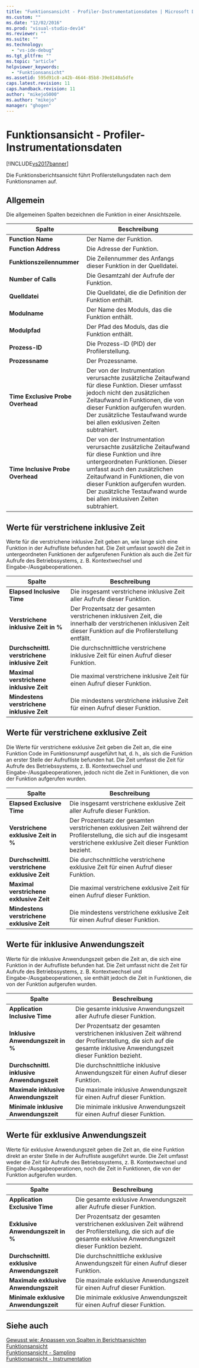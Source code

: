 ```yaml
---
title: "Funktionsansicht - Profiler-Instrumentationsdaten | Microsoft Docs"
ms.custom: ""
ms.date: "12/02/2016"
ms.prod: "visual-studio-dev14"
ms.reviewer: ""
ms.suite: ""
ms.technology: 
  - "vs-ide-debug"
ms.tgt_pltfrm: ""
ms.topic: "article"
helpviewer_keywords: 
  - "Funktionsansicht"
ms.assetid: 595d91c8-a42b-4644-85b8-39e8140a5dfe
caps.latest.revision: 11
caps.handback.revision: 11
author: "mikejo5000"
ms.author: "mikejo"
manager: "ghogen"
---
```

# Funktionsansicht - Profiler-Instrumentationsdaten
[!INCLUDE[vs2017banner](../code-quality/includes/vs2017banner.md)]

Die Funktionsberichtsansicht führt Profilerstellungsdaten nach dem Funktionsnamen auf.  
  
## Allgemein  
 Die allgemeinen Spalten bezeichnen die Funktion in einer Ansichtszeile.  
  
|Spalte|**Beschreibung**|  
|------------|----------------------|  
|**Function Name**|Der Name der Funktion.|  
|**Function Address**|Die Adresse der Funktion.|  
|**Funktionszeilennummer**|Die Zeilennummer des Anfangs dieser Funktion in der Quelldatei.|  
|**Number of Calls**|Die Gesamtzahl der Aufrufe der Funktion.|  
|**Quelldatei**|Die Quelldatei, die die Definition der Funktion enthält.|  
|**Modulname**|Der Name des Moduls, das die Funktion enthält.|  
|**Modulpfad**|Der Pfad des Moduls, das die Funktion enthält.|  
|**Prozess\-ID**|Die Prozess\-ID \(PID\) der Profilerstellung.|  
|**Prozessname**|Der Prozessname.|  
|**Time Exclusive Probe Overhead**|Der von der Instrumentation verursachte zusätzliche Zeitaufwand für diese Funktion.  Dieser umfasst jedoch nicht den zusätzlichen Zeitaufwand in Funktionen, die von dieser Funktion aufgerufen wurden.  Der zusätzliche Testaufwand wurde bei allen exklusiven Zeiten subtrahiert.|  
|**Time Inclusive Probe Overhead**|Der von der Instrumentation verursachte zusätzliche Zeitaufwand für diese Funktion und ihre untergeordneten Funktionen.  Dieser umfasst auch den zusätzlichen Zeitaufwand in Funktionen, die von dieser Funktion aufgerufen wurden.  Der zusätzliche Testaufwand wurde bei allen inklusiven Zeiten subtrahiert.|  
  
## Werte für verstrichene inklusive Zeit  
 Werte für die verstrichene inklusive Zeit geben an, wie lange sich eine Funktion in der Aufrufliste befunden hat.  Die Zeit umfasst sowohl die Zeit in untergeordneten Funktionen der aufgerufenen Funktion als auch die Zeit für Aufrufe des Betriebssystems, z. B. Kontextwechsel und Eingabe\-\/Ausgabeoperationen.  
  
|Spalte|**Beschreibung**|  
|------------|----------------------|  
|**Elapsed Inclusive Time**|Die insgesamt verstrichene inklusive Zeit aller Aufrufe dieser Funktion.|  
|**Verstrichene inklusive Zeit in %**|Der Prozentsatz der gesamten verstrichenen inklusiven Zeit, die innerhalb der verstrichenen inklusiven Zeit dieser Funktion auf die Profilerstellung entfällt.|  
|**Durchschnittl. verstrichene inklusive Zeit**|Die durchschnittliche verstrichene inklusive Zeit für einen Aufruf dieser Funktion.|  
|**Maximal verstrichene inklusive Zeit**|Die maximal verstrichene inklusive Zeit für einen Aufruf dieser Funktion.|  
|**Mindestens verstrichene inklusive Zeit**|Die mindestens verstrichene inklusive Zeit für einen Aufruf dieser Funktion.|  
  
## Werte für verstrichene exklusive Zeit  
 Die Werte für verstrichene exklusive Zeit geben die Zeit an, die eine Funktion Code im Funktionsrumpf ausgeführt hat, d. h., als sich die Funktion an erster Stelle der Aufrufliste befunden hat.  Die Zeit umfasst die Zeit für Aufrufe des Betriebssystems, z. B. Kontextwechsel und Eingabe\-\/Ausgabeoperationen, jedoch nicht die Zeit in Funktionen, die von der Funktion aufgerufen wurden.  
  
|Spalte|**Beschreibung**|  
|------------|----------------------|  
|**Elapsed Exclusive Time**|Die insgesamt verstrichene exklusive Zeit aller Aufrufe dieser Funktion.|  
|**Verstrichene exklusive Zeit in %**|Der Prozentsatz der gesamten verstrichenen exklusiven Zeit während der Profilerstellung, die sich auf die insgesamt verstrichene exklusive Zeit dieser Funktion bezieht.|  
|**Durchschnittl. verstrichene exklusive Zeit**|Die durchschnittliche verstrichene exklusive Zeit für einen Aufruf dieser Funktion.|  
|**Maximal verstrichene exklusive Zeit**|Die maximal verstrichene exklusive Zeit für einen Aufruf dieser Funktion.|  
|**Mindestens verstrichene exklusive Zeit**|Die mindestens verstrichene exklusive Zeit für einen Aufruf dieser Funktion.|  
  
## Werte für inklusive Anwendungszeit  
 Werte für die inklusive Anwendungszeit geben die Zeit an, die sich eine Funktion in der Aufrufliste befunden hat.  Die Zeit umfasst nicht die Zeit für Aufrufe des Betriebssystems, z. B. Kontextwechsel und Eingabe\-\/Ausgabeoperationen, sie enthält jedoch die Zeit in Funktionen, die von der Funktion aufgerufen wurden.  
  
|Spalte|**Beschreibung**|  
|------------|----------------------|  
|**Application Inclusive Time**|Die gesamte inklusive Anwendungszeit aller Aufrufe dieser Funktion.|  
|**Inklusive Anwendungszeit in %**|Der Prozentsatz der gesamten verstrichenen inklusiven Zeit während der Profilerstellung, die sich auf die gesamte inklusive Anwendungszeit dieser Funktion bezieht.|  
|**Durchschnittl. inklusive Anwendungszeit**|Die durchschnittliche inklusive Anwendungszeit für einen Aufruf dieser Funktion.|  
|**Maximale inklusive Anwendungszeit**|Die maximale inklusive Anwendungszeit für einen Aufruf dieser Funktion.|  
|**Minimale inklusive Anwendungszeit**|Die minimale inklusive Anwendungszeit für einen Aufruf dieser Funktion.|  
  
## Werte für exklusive Anwendungszeit  
 Werte für exklusive Anwendungszeit geben die Zeit an, die eine Funktion direkt an erster Stelle in der Aufrufliste ausgeführt wurde.  Die Zeit umfasst weder die Zeit für Aufrufe des Betriebssystems, z. B. Kontextwechsel und Eingabe\-\/Ausgabeoperationen, noch die Zeit in Funktionen, die von der Funktion aufgerufen wurden.  
  
|Spalte|**Beschreibung**|  
|------------|----------------------|  
|**Application Exclusive Time**|Die gesamte exklusive Anwendungszeit aller Aufrufe dieser Funktion.|  
|**Exklusive Anwendungszeit in %**|Der Prozentsatz der gesamten verstrichenen exklusiven Zeit während der Profilerstellung, die sich auf die gesamte exklusive Anwendungszeit dieser Funktion bezieht.|  
|**Durchschnittl. exklusive Anwendungszeit**|Die durchschnittliche exklusive Anwendungszeit für einen Aufruf dieser Funktion.|  
|**Maximale exklusive Anwendungszeit**|Die maximale exklusive Anwendungszeit für einen Aufruf dieser Funktion.|  
|**Minimale exklusive Anwendungszeit**|Die minimale exklusive Anwendungszeit für einen Aufruf dieser Funktion.|  
  
## Siehe auch  
 [Gewusst wie: Anpassen von Spalten in Berichtsansichten](../profiling/how-to-customize-report-view-columns.md)   
 [Funktionsansicht](../profiling/functions-view-sampling-data.md)   
 [Funktionsansicht \- Sampling](../profiling/functions-view-dotnet-memory-sampling-data.md)   
 [Funktionsansicht \- Instrumentation](../profiling/functions-view-dotnet-memory-instrumentation-data.md)
